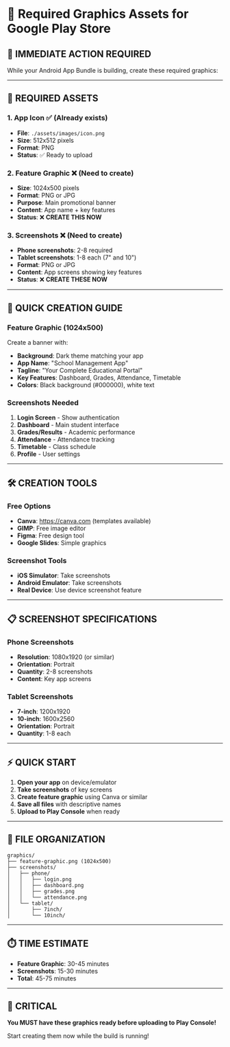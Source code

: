 # 📱 **Required Graphics Assets for Google Play Store**

## **🎯 IMMEDIATE ACTION REQUIRED**

While your Android App Bundle is building, create these required graphics:

---

## **📐 REQUIRED ASSETS**

### **1. App Icon** ✅ (Already exists)
- **File**: `./assets/images/icon.png`
- **Size**: 512x512 pixels
- **Format**: PNG
- **Status**: ✅ Ready to upload

### **2. Feature Graphic** ❌ (Need to create)
- **Size**: 1024x500 pixels
- **Format**: PNG or JPG
- **Purpose**: Main promotional banner
- **Content**: App name + key features
- **Status**: ❌ **CREATE THIS NOW**

### **3. Screenshots** ❌ (Need to create)
- **Phone screenshots**: 2-8 required
- **Tablet screenshots**: 1-8 each (7" and 10")
- **Format**: PNG or JPG
- **Content**: App screens showing key features
- **Status**: ❌ **CREATE THESE NOW**

---

## **🎨 QUICK CREATION GUIDE**

### **Feature Graphic (1024x500)**
Create a banner with:
- **Background**: Dark theme matching your app
- **App Name**: "School Management App"
- **Tagline**: "Your Complete Educational Portal"
- **Key Features**: Dashboard, Grades, Attendance, Timetable
- **Colors**: Black background (#000000), white text

### **Screenshots Needed**
1. **Login Screen** - Show authentication
2. **Dashboard** - Main student interface
3. **Grades/Results** - Academic performance
4. **Attendance** - Attendance tracking
5. **Timetable** - Class schedule
6. **Profile** - User settings

---

## **🛠️ CREATION TOOLS**

### **Free Options**
- **Canva**: https://canva.com (templates available)
- **GIMP**: Free image editor
- **Figma**: Free design tool
- **Google Slides**: Simple graphics

### **Screenshot Tools**
- **iOS Simulator**: Take screenshots
- **Android Emulator**: Take screenshots
- **Real Device**: Use device screenshot feature

---

## **📋 SCREENSHOT SPECIFICATIONS**

### **Phone Screenshots**
- **Resolution**: 1080x1920 (or similar)
- **Orientation**: Portrait
- **Quantity**: 2-8 screenshots
- **Content**: Key app screens

### **Tablet Screenshots**
- **7-inch**: 1200x1920
- **10-inch**: 1600x2560
- **Orientation**: Portrait
- **Quantity**: 1-8 each

---

## **⚡ QUICK START**

1. **Open your app** on device/emulator
2. **Take screenshots** of key screens
3. **Create feature graphic** using Canva or similar
4. **Save all files** with descriptive names
5. **Upload to Play Console** when ready

---

## **📁 FILE ORGANIZATION**

```
graphics/
├── feature-graphic.png (1024x500)
├── screenshots/
│   ├── phone/
│   │   ├── login.png
│   │   ├── dashboard.png
│   │   ├── grades.png
│   │   └── attendance.png
│   └── tablet/
│       ├── 7inch/
│       └── 10inch/
```

---

## **⏱️ TIME ESTIMATE**

- **Feature Graphic**: 30-45 minutes
- **Screenshots**: 15-30 minutes
- **Total**: 45-75 minutes

---

## **🚨 CRITICAL**

**You MUST have these graphics ready before uploading to Play Console!**

Start creating them now while the build is running!
